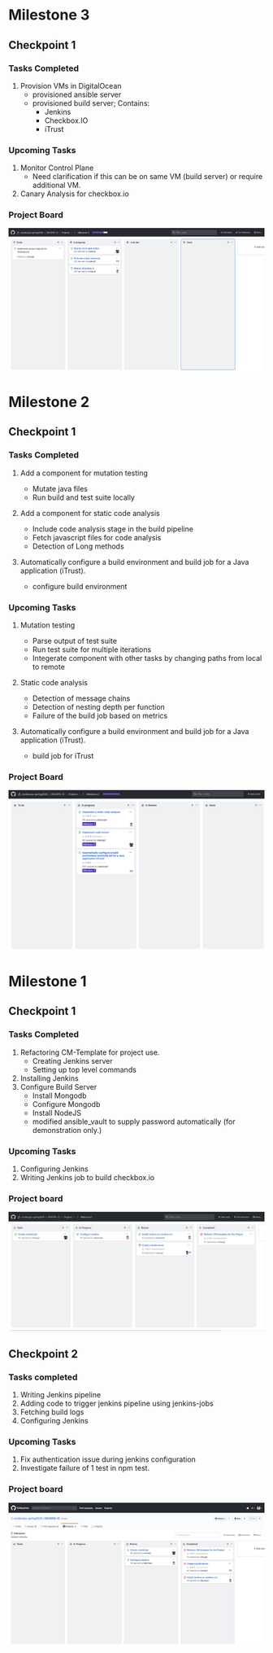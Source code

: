 # Milestone 3

## Checkpoint 1

### Tasks Completed
1. Provision VMs in DigitalOcean
    - provisioned ansible server
    - provisioned build server; Contains:
        - Jenkins
        - Checkbox.IO
        - iTrust


### Upcoming Tasks
1. Monitor Control Plane
    - Need clarification if this can be on same VM (build server) or require additional VM.
2. Canary Analysis for checkbox.io    

### Project Board

![](images/M3CHCKPT.png)

# Milestone 2

## Checkpoint 1

### Tasks Completed

1. Add a component for mutation testing
    - Mutate java files
    - Run build and test suite locally

2. Add a component for static code analysis
    - Include code analysis stage in the build pipeline
    - Fetch javascript files for code analysis
    - Detection of Long methods

3. Automatically configure a build environment and build job for a Java application (iTrust).
    - configure build environment    
    
### Upcoming Tasks

1. Mutation testing
    - Parse output of test suite
    - Run test suite for multiple iterations
    - Integerate component with other tasks by changing paths from local to remote

2. Static code analysis
    - Detection of message chains
    - Detection of nesting depth per function
    - Failure of the build job based on metrics

3. Automatically configure a build environment and build job for a Java application (iTrust).    
    - build job for iTrust 
    
### Project Board

![](images/M_2_Checkpoint.png)

# Milestone 1

## Checkpoint 1 

### Tasks Completed 

1. Refactoring CM-Template for project use.
    - Creating Jenkins server
    - Setting up top level commands
2. Installing Jenkins
3. Configure Build Server
    - Install Mongodb
    - Configure Mongodb
    - Install NodeJS
    - modified ansible_vault to supply password automatically (for demonstration only.)


### Upcoming Tasks

1. Configuring Jenkins
2. Writing Jenkins job to build checkbox.io
 
### Project board

![](images/Checkpoint1.png)

## Checkpoint 2

### Tasks completed

1. Writing Jenkins pipeline
2. Adding code to trigger jenkins pipeline using jenkins-jobs
3. Fetching build logs
4. Configuring Jenkins

### Upcoming Tasks

1. Fix authentication issue during jenkins configuration
2. Investigate failure of 1 test in npm test.

### Project board

![](images/Checkpoint2.png)
